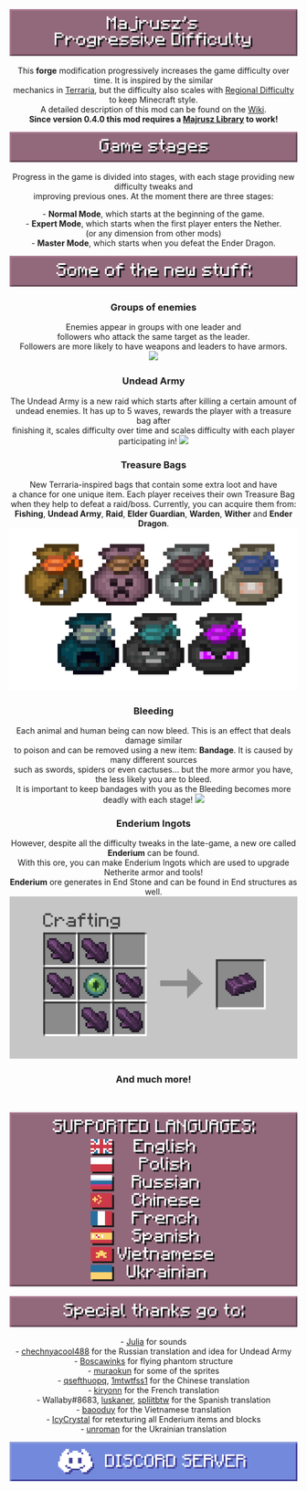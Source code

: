 <center>

![](https://github.com/Majrusz/MinecraftCommon/blob/main/ProgressiveDifficulty/logo.png?raw=true)

This <b>forge</b> modification progressively increases the game difficulty over time. It is inspired by the similar \
mechanics in [Terraria](https://www.terraria.org), but the difficulty also scales with [Regional Difficulty](https://minecraft.fandom.com/wiki/Difficulty) to keep Minecraft style. \
A detailed description of this mod can be found on the [Wiki](https://majruszs-progressive-difficulty.fandom.com/wiki/Majrusz%27s_Progressive_Difficulty_Wiki). \
<b>Since version 0.4.0 this mod requires a [Majrusz Library](https://modrinth.com/mod/majrusz-library) to work!</b>

![](https://github.com/Majrusz/MinecraftCommon/blob/main/ProgressiveDifficulty/game_stages.png?raw=true)

Progress in the game is divided into stages, with each stage providing new difficulty tweaks and \
improving previous ones. At the moment there are three stages:

\- <b>Normal Mode</b>, which starts at the beginning of the game. \
\- <b>Expert Mode</b>, which starts when the first player enters the Nether. \
(or any dimension from other mods) \
\- <b>Master Mode</b>, which starts when you defeat the Ender Dragon.

![](https://github.com/Majrusz/MinecraftCommon/blob/main/ProgressiveDifficulty/stuff.png?raw=true)

### Groups of enemies
Enemies appear in groups with one leader and \
followers who attack the same target as the leader. \
Followers are more likely to have weapons and leaders to have armors. \
![](https://github.com/Majrusz/MinecraftCommon/blob/main/ProgressiveDifficulty/group.gif?raw=true)

### Undead Army
The Undead Army is a new raid which starts after killing a certain amount of \
undead enemies. It has up to 5 waves, rewards the player with a treasure bag after \
finishing it, scales difficulty over time and scales difficulty with each player participating in!
![](https://github.com/Majrusz/MinecraftCommon/blob/main/ProgressiveDifficulty/undead_army.gif?raw=true)

### Treasure Bags
New Terraria-inspired bags that contain some extra loot and have \
a chance for one unique item. Each player receives their own Treasure Bag \
when they help to defeat a raid/boss. Currently, you can acquire them from: \
<b>Fishing</b>, <b>Undead Army</b>, <b>Raid</b>, <b>Elder Guardian</b>, <b>Warden</b>, <b>Wither</b> and <b>Ender Dragon</b>.
![](https://github.com/Majrusz/MinecraftCommon/blob/main/ProgressiveDifficulty/treasure_bags.png?raw=true)

### Bleeding
Each animal and human being can now bleed. This is an effect that deals damage similar \
to poison and can be removed using a new item: <b>Bandage</b>. It is caused by many different sources \
such as swords, spiders or even cactuses... but the more armor you have, the less likely you are to bleed. \
It is important to keep bandages with you as the Bleeding becomes more deadly with each stage!
![](https://github.com/Majrusz/MinecraftCommon/blob/main/ProgressiveDifficulty/bleeding.gif?raw=true)

### Enderium Ingots
However, despite all the difficulty tweaks in the late-game, a new ore called <b>Enderium</b> can be found. \
With this ore, you can make Enderium Ingots which are used to upgrade Netherite armor and tools! \
<b>Enderium</b> ore generates in End Stone and can be found in End structures as well.
![](https://github.com/Majrusz/MinecraftCommon/blob/main/ProgressiveDifficulty/enderium_ingot.png?raw=true)

### And much more!

<br>

![](https://github.com/Majrusz/MinecraftCommon/blob/main/ProgressiveDifficulty/languages.png?raw=true)

![](https://github.com/Majrusz/MinecraftCommon/blob/main/ProgressiveDifficulty/thanks.png?raw=true)

\- [Julia](https://www.instagram.com/musiqeorn/) for sounds \
\- [chechnyacool488](https://www.curseforge.com/members/chechnyacool488) for the Russian translation and idea for Undead Army \
\- [Boscawinks](https://www.planetminecraft.com/project/phantom-mob-statue/) for flying phantom structure \
\- [muraokun](https://www.curseforge.com/members/muraokun/projects) for some of the sprites \
\- [qsefthuopq](https://github.com/qsefthuopq), [1mtwtfss1](https://github.com/1mtwtfss1) for the Chinese translation \
\- [kiryonn](https://www.curseforge.com/members/kiryonn) for the French translation \
\- Wallaby#8683, [luskaner](https://github.com/luskaner), [spliitbtw](https://github.com/spliitbtw) for the Spanish translation \
\- [baooduy](https://github.com/baooduy) for the Vietnamese translation \
\- [IcyCrystal](https://www.planetminecraft.com/member/lcycrystal/) for retexturing all Enderium items and blocks \
\- [unroman](https://github.com/unroman) for the Ukrainian translation

[![](https://github.com/Majrusz/MinecraftCommon/blob/main/Library/discord.png?raw=true)](https://discord.gg/9UF774WcuW)

</center>